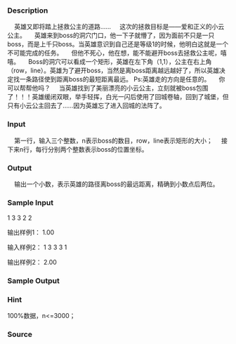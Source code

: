 
### Description
    英雄又即将踏上拯救公主的道路……
    这次的拯救目标是——爱和正义的小云公主。
    英雄来到boss的洞穴门口，他一下子就懵了，因为面前不只是一只boss，而是上千只boss。当英雄意识到自己还是等级1的时候，他明白这就是一个不可能完成的任务。
    但他不死心，他在想，能不能避开boss去拯救公主呢，嘻嘻。
    Boss的洞穴可以看成一个矩形，英雄在左下角（1,1），公主在右上角（row，line）。英雄为了避开boss，当然是离boss距离越远越好了，所以英雄决定找一条路径使到距离boss的最短距离最远。
Ps:英雄走的方向是任意的。
    你可以帮帮他吗？
    当英雄找到了美丽漂亮的小云公主，立刻就被boss包围了！！！英雄缓闭双眼，举手轻挥，白光一闪后使用了回城卷轴，回到了城堡，但只有小云公主回去了……因为英雄忘了进入回城的法阵了。
 
### Input
    第一行，输入三个整数，n表示boss的数目，row，line表示矩形的大小；
    接下来n行，每行分别两个整数表示boss的位置坐标。
 
### Output
    输出一个小数，表示英雄的路径离boss的最远距离，精确到小数点后两位。
 
### Sample Input
1 3 3
2 2 

输出样例1：
1.00

输入样例2：
1 3 3
3 1

输出样例2：
2.00


### Sample Output

### Hint
100%数据，n<=3000；
### Source
